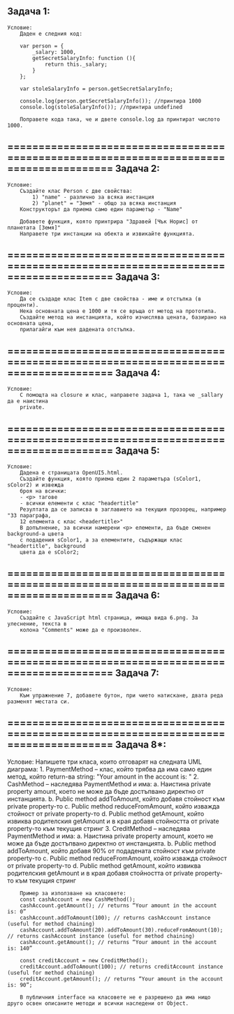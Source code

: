 Задача 1:
---------------------------------------------------------------------------------------
	Условие:
		Даден е следния код:

		var person = {
			_salary: 1000,
			getSecretSalaryInfo: function (){
				return this._salary;
			}
		};

		var stoleSalaryInfo = person.getSecretSalaryInfo;

		console.log(person.getSecretSalaryInfo()); //принтира 1000
		console.log(stoleSalaryInfo()); //принтира undefined

		Поправете кода така, че и двете console.log да принтират числото 1000.			
		
=======================================================================================
Задача 2:
---------------------------------------------------------------------------------------
	Условие: 
		Създайте клас Person с две свойства: 
			1) "name" - различно за всяка инстанция 
			2) "planet" = "Земя" - общо за всяка инстанция
		Конструкторът да приема само един параметър - "Name"

		Добавете функция, която принтрира "Здравей [Чък Норис] от планетата [Земя]"
		Направете три инстанции на обекта и извикайте функцията.

=======================================================================================
Задача 3: 
---------------------------------------------------------------------------------------
	Условие:
		Да се създаде клас Item с две свойства - име и отстъпка (в проценти).
		Нека основната цена е 1000 и тя се връща от метод на прототипа.
		Създайте метод на инстанцията, който изчислява цената, базирано на основната цена,
		прилагайги към нея дадената отстъпка.
	

=======================================================================================
Задача 4: 
---------------------------------------------------------------------------------------
	Условие: 
		С помощта на closure и клас, направете задача 1, така че _sallary да е наистина
		private.

=======================================================================================
Задача 5: 
---------------------------------------------------------------------------------------
	Условие:
		Дадена е страницата OpenUI5.html.
		Създайте функция, която приема един 2 параметъра (sColor1, sColor2) и извежда
		броя на всички:
		- <p> тагове
		- всички елементи с клас "headertitle"
		Резултата да се записва в заглавието на текущия прозорец, например "33 параграфа,
		12 елемента с клас <headertitle>"	
		В допълнение, за всички намерени <p> елементи, да бъде сменен background-a цвета
		с подадения sColor1, а за елементите, съдържащи клас "headertitle", background
		цвета да е sColor2;


=======================================================================================
Задача 6: 
---------------------------------------------------------------------------------------
	Условие:
		Създайте с JavaScript html страница, имаща вида 6.png. За улеснение, текста в 
		колона "Comments" може да е произволен.				

=======================================================================================
Задача 7: 
---------------------------------------------------------------------------------------
	Условие:
		Към упражнение 7, добавете бутон, при чието натискане, двата реда разменят местата си.
	
=======================================================================================
Задача 8*: 
---------------------------------------------------------------------------------------
	
Условие:
	Напишете три класа, които отговарят на следната UML диаграма: 
		1.	PaymentMethod – клас, който трябва да има само един метод, който return-ва string: "Your amount in the account is: "
		2.	CashMethod – наследява PaymentMethod и има:
			a.	Наистина private property amount, което не може да бъде достъпвано директно от инстанцията. 
			b.	Public method addToAmount, който добавя стойност към private property-то
			c.	Public method reduceFromAmount, който изважда стойност от private property-то
			d.	Public method getAmount, който извиква родителския getAmount и в края добавя стойността от private property-то към текущия стринг
		3.	CreditMethod – наследява PaymentMethod и има:
			a.	Наистина private property amount, което не може да бъде достъпвано директно от инстанцията. 
			b.	Public method addToAmount, който добавя 90% от подадената стойност към private property-то 
			c.	Public method reduceFromAmount, който изважда стойност от private property-то
			d.	Public method getAmount, който извиква родителския getAmount и в края добавя стойността от private property-то към текущия стринг

		Пример за използване на класовете:
		const cashAccount = new CashMethod();
		cashAccount.getAmount(); // returns “Your amount in the account is: 0”
		cashAccount.addToAmount(100); // returns cashAccount instance (useful for method chaining)
		cashAccount.addToAmount(20).addToAmount(30).reduceFromAmount(10); // returns cashAccount instance (useful for method chaining)
		cashAccount.getAmount(); // returns “Your amount in the account is: 140”

		const creditAccount = new CreditMethod();
		creditAccount.addToAmount(100); // returns creditAccount instance (useful for method chaining)
		creditAccount.getAmount(); // returns “Your amount in the account is: 90”;

		В публичния interface на класовете не е разрешено да има нищо 	друго освен описаните методи и всички наследени от Object.






